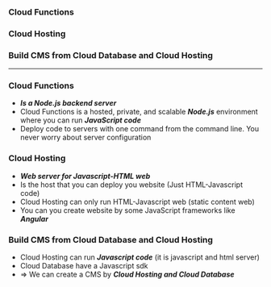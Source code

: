 ### Cloud Functions
### Cloud Hosting
### Build CMS from Cloud Database and Cloud Hosting

-------------

### Cloud Functions
  - ***Is a Node.js backend server***
  - Cloud Functions is a hosted, private, and scalable ***Node.js*** environment where you can run ***JavaScript code***
  - Deploy code to servers with one command from the command line. You never worry about server configuration

### Cloud Hosting
  - ***Web server for Javascript-HTML web***
  - Is the host that you can deploy you website (Just HTML-Javascript code)
  - Cloud Hosting can only run HTML-Javascript web (static content web)
  - You can you create website by some JavaScript frameworks like ***Angular***
  
### Build CMS from Cloud Database and Cloud Hosting
  - Cloud Hosting can run ***Javascript code*** (it is javascript and html server)
  - Cloud Database have a Javascript sdk
  - => We can create a CMS by ***Cloud Hosting and Cloud Database***
